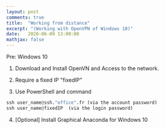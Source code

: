 ```yaml
---
layout: post
comments: true
title:  "Working from distance"
excerpt: "(Working with OpenVPN of Windows 10)"
date:   2020-06-09 13:00:00
mathjax: false
---
```

Pre: Windows 10

1) Download and Install OpenVN and Access to the network.

2) Require a fixed IP "fixedIP" 

3) Use PowerShell and command

```python
ssh user_name@ssh."office".fr (via the account password)
ssh user_name@fixedIP  (via the login password)
```

4) [Optional] Install Graphical Anaconda for Windows 10
